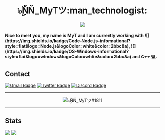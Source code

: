 <div align="center">
  <h1>๖ۣۜŇŇ_MyTツ:man_technologist:</h1>
<img src="https://komarev.com/ghpvc/?username=manhbi18112005">
</div>

<h4>Nice to meet you, my name is MyT and I am currently working with 
![](https://img.shields.io/badge/Code-Node.js-informational?style=flat&logo=Node.js&logoColor=white&color=2bbc8a), 
![](https://img.shields.io/badge/OS-Windows-informational?style=flat&logo=windows&logoColor=white&color=2bbc8a) and C++ 💻.<h4> 

## **Contact**

[![Gmail Badge](https://img.shields.io/badge/-Gmail-c14438?style=flat-square&logo=Gmail&logoColor=white&link=mailtocontato.andrebc@outlook.com)](mailto:myt@nonamestudio.xyz) [![Twitter Badge](https://img.shields.io/twitter/follow/nn_myt)](https://twitter.com/nn.myt) [![Discord Badge](https://img.shields.io/discord/425670185089892362)](https://myt.nonamestudio.xyz/discord)

---

<div align="center">
<img src="https://discord.c99.nl/widget/theme-4/382856633652477952.png" alt="๖ۣۜŇŇ_MyTツ#1811">
</div>

---
  
## **Stats**  
 
![](https://github-readme-stats.vercel.app/api?username=manhbi18112005&show_icons=true&hide_border=true&theme=tokyonight)
![](https://github-profile-trophy.vercel.app/?username=manhbi18112005&theme=dracula&count_private=true)
